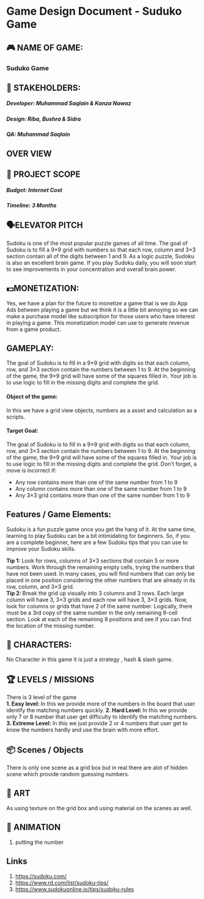 # Game Design Document - Suduko Game
## 🎮️ NAME OF GAME:
### Suduko Game
## 👥 STAKEHOLDERS:
##### Developer: Muhammad Saqlain & Kanza Nawaz
##### Design: Riba,  Bushra & Sidra
##### QA: Muhammad Saqlain
## OVER VIEW
## 📐 PROJECT SCOPE
##### Budget: Internet Cost
##### Timeline: 3 Months
## 🗣️ELEVATOR PITCH
Sudoku is one of the most popular puzzle games of all time. The goal of Sudoku is to fill a 9×9 grid with numbers so that each row, column and 3×3 section contain all of the digits between 1 and 9. As a logic puzzle, Sudoku is also an excellent brain game. If you play Sudoku daily, you will soon start to see improvements in your concentration and overall brain power.
## 💵MONETIZATION:
Yes, we have a plan for the future to monetize a game that is we do App Ads between playing a game but we think it is a little bit annoying so we can make a purchase model like subscription for those users who have interest in playing a game. This monetization model can use to generate revenue from a game product.
## GAMEPLAY:
The goal of Sudoku is to fill in a 9×9 grid with digits so that each column, row, and 3×3 section contain the numbers between 1 to 9. At the beginning of the game, the 9×9 grid will have some of the squares filled in. Your job is to use logic to fill in the missing digits and complete the grid. 
#### Object of the game: 
In this we have a grid view objects, numbers as a asset and calculation as a scripts.
#### Target Goal:
The goal of Sudoku is to fill in a 9×9 grid with digits so that each column, row, and 3×3 section contain the numbers between 1 to 9. At the beginning of the game, the 9×9 grid will have some of the squares filled in. Your job is to use logic to fill in the missing digits and complete the grid.
Don’t forget, a move is incorrect if:
- Any row contains more than one of the same number from 1 to 9
- Any column contains more than one of the same number from 1 to 9
- Any 3×3 grid contains more than one of the same number from 1 to 9
## Features / Game Elements:
Sudoku is a fun puzzle game once you get the hang of it. At the same time, learning to play Sudoku can be a bit intimidating for beginners. So, if you are a complete beginner, here are a few Sudoku tips that you can use to improve your Sudoku skills.<br>

<b>Tip 1:</b> Look for rows, columns of 3×3 sections that contain 5 or more numbers. Work through the remaining empty cells, trying the numbers that have not been used. In many cases, you will find numbers that can only be placed in one position considering the other numbers that are already in its row, column, and 3×3 grid.<br>
  <b>Tip 2: </b> Break the grid up visually into 3 columns and 3 rows. Each large column will have 3, 3×3 grids and each row will have 3, 3×3 grids. Now, look for columns or grids that have 2 of the same number. Logically, there must be a 3rd copy of the same number in the only remaining 9-cell section. Look at each of the remaining 9 positions and see if you can find the location of the missing number.

## 👤 CHARACTERS:
No Character in this game it is just a strategy , hash & slash game.

## 🏆 LEVELS / MISSIONS
There is 3 level of the game <br>
<b>1. Easy level: </b> In this we provide more of the numbers in the board that user identify the matching numbers quickly.
<b>2. Hard Level: </b> In this we provide only 7 or 8 number that user get difficulty to identify the matching numbers.
<b>3. Extreme Level: </b> In this we just provide 2 or 4 numbers that user get to know the numbers hardly and use the brain with more effort.

## 📦 Scenes / Objects
There is only one scene as a grid box but in real there are alot of hidden scene which provide random guessing numbers.

## 🎨 ART
As using texture on the grid box and using material on the scenes as well.
## 🏃‍ ANIMATION
1. putting the number

## Links
1. https://sudoku.com/
2. https://www.rd.com/list/sudoku-tips/
3. https://www.sudokuonline.io/tips/sudoku-rules

